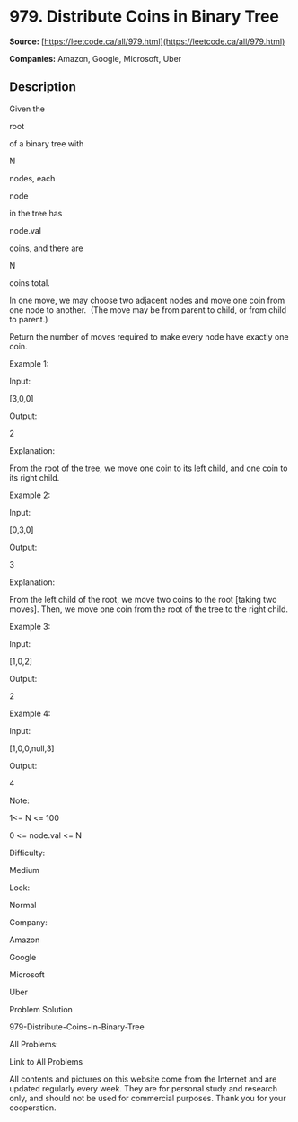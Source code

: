 # 979. Distribute Coins in Binary Tree

**Source:** [https://leetcode.ca/all/979.html](https://leetcode.ca/all/979.html)

**Companies:** Amazon, Google, Microsoft, Uber

## Description

Given the

root

of a binary tree with

N

nodes, each

node

in the tree has

node.val

coins, and there are

N

coins total.

In one move, we may choose two adjacent nodes and move one coin from one node to another. 
        (The move may be from parent to child, or from child to parent.)

Return the number of moves required to make every node have exactly one coin.

Example 1:

Input:

[3,0,0]

Output:

2

Explanation:

From the root of the tree, we move one coin to its left child, and one coin to its right child.

Example 2:

Input:

[0,3,0]

Output:

3

Explanation:

From the left child of the root, we move two coins to the root [taking two moves].  Then, we move one coin from the root of the tree to the right child.

Example 3:

Input:

[1,0,2]

Output:

2

Example 4:

Input:

[1,0,0,null,3]

Output:

4

Note:

1<= N <= 100

0 <= node.val <= N

Difficulty:

Medium

Lock:

Normal

Company:

Amazon

Google

Microsoft

Uber

Problem Solution

979-Distribute-Coins-in-Binary-Tree

All Problems:

Link to All Problems

All contents and pictures on this website come from the Internet and are updated regularly every week. They are for personal study and research only, and should not be used for commercial purposes. Thank you for your cooperation.

